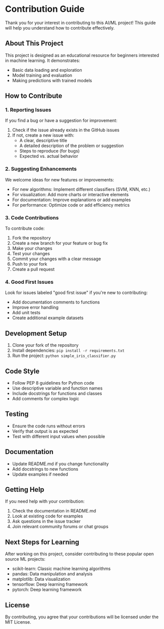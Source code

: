 # Contribution Guide

Thank you for your interest in contributing to this AI/ML project! This guide will help you understand how to contribute effectively.

## About This Project

This project is designed as an educational resource for beginners interested in machine learning. It demonstrates:
- Basic data loading and exploration
- Model training and evaluation
- Making predictions with trained models

## How to Contribute

### 1. Reporting Issues

If you find a bug or have a suggestion for improvement:
1. Check if the issue already exists in the GitHub issues
2. If not, create a new issue with:
   - A clear, descriptive title
   - A detailed description of the problem or suggestion
   - Steps to reproduce (for bugs)
   - Expected vs. actual behavior

### 2. Suggesting Enhancements

We welcome ideas for new features or improvements:
- For new algorithms: Implement different classifiers (SVM, KNN, etc.)
- For visualization: Add more charts or interactive elements
- For documentation: Improve explanations or add examples
- For performance: Optimize code or add efficiency metrics

### 3. Code Contributions

To contribute code:

1. Fork the repository
2. Create a new branch for your feature or bug fix
3. Make your changes
4. Test your changes
5. Commit your changes with a clear message
6. Push to your fork
7. Create a pull request

### 4. Good First Issues

Look for issues labeled "good first issue" if you're new to contributing:
- Add documentation comments to functions
- Improve error handling
- Add unit tests
- Create additional example datasets

## Development Setup

1. Clone your fork of the repository
2. Install dependencies: `pip install -r requirements.txt`
3. Run the project: `python simple_iris_classifier.py`

## Code Style

- Follow PEP 8 guidelines for Python code
- Use descriptive variable and function names
- Include docstrings for functions and classes
- Add comments for complex logic

## Testing

- Ensure the code runs without errors
- Verify that output is as expected
- Test with different input values when possible

## Documentation

- Update README.md if you change functionality
- Add docstrings to new functions
- Update examples if needed

## Getting Help

If you need help with your contribution:
1. Check the documentation in README.md
2. Look at existing code for examples
3. Ask questions in the issue tracker
4. Join relevant community forums or chat groups

## Next Steps for Learning

After working on this project, consider contributing to these popular open source ML projects:
- scikit-learn: Classic machine learning algorithms
- pandas: Data manipulation and analysis
- matplotlib: Data visualization
- tensorflow: Deep learning framework
- pytorch: Deep learning framework

## License

By contributing, you agree that your contributions will be licensed under the MIT License.
